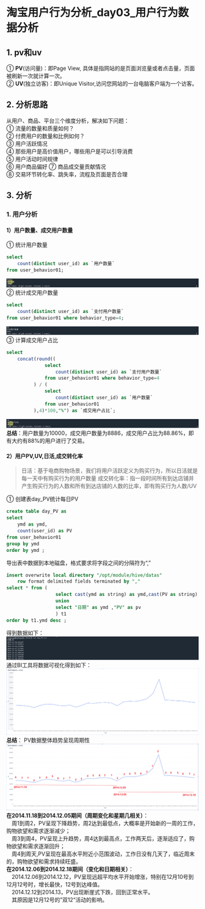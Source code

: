 # 淘宝用户行为分析_day03_用户行为数据分析
## 1. pv和uv
① **PV**(访问量)：即Page View, 具体是指网站的是页面浏览量或者点击量，页面被刷新一次就计算一次。  
② **UV**(独立访客)：即Unique Visitor,访问您网站的一台电脑客户端为一个访客。  
## 2. 分析思路
从用户、商品、平台三个维度分析，解决如下问题：  
① 流量的数量和质量如何？  
② 付费用户的数量和比例如何？  
③ 用户活跃情况  
④ 那些用户是高价值用户，哪些用户是可以引导消费  
⑤ 用户活动时间规律  
⑥ 用户商品偏好
⑦ 商品成交量贡献情况  
⑧ 交易环节转化率、跳失率，流程及页面是否合理  
## 3. 分析
### 1. 用户分析
#### 1）用户数量、成交用户数量
① 统计用户数量
```sql
select
    count(distinct user_id) as `用户数量`
from user_behavior01;
```
![用户数量](../img/用户数量.png)
② 统计成交用户数量
```sql
select
    count(distinct user_id) as `支付用户数量`
from user_behavior01 where behavior_type=4;
```
![支付用户数量](../img/支付用户数量.png)
③ 计算成交用户占比
```sql
select
    concat(round((
              select
                  count(distinct user_id) as `支付用户数量`
              from user_behavior01 where behavior_type=4
          ) / (
              select
                  count(distinct user_id) as `用户数量`
              from user_behavior01
          ),4)*100,"%") as `成交用户占比`;
```
![成交用户比例](../img/成交用户比例.png)
**总结**：用户数量为10000，成交用户数量为8886，成交用户占比为88.86%，即有大约有88%的用户进行了交易。  
#### 2）用户PV,UV,日活,成交转化率
> 日活：基于电商购物场景，我们将用户活跃定义为购买行为，所以日活就是每一天中有购买行为的用户数量
> 成交转化率：指一段时间所有到达店铺并产生购买行为的人数和所有到达店铺的人数的比率，即有购买行为人数/UV  

① 创建表day_PV统计每日PV  

```sql
create table day_PV as
select
    ymd as ymd,
    count(user_id) as PV
from user_behavior01
group by ymd
order by ymd ;    
```
导出表中数据到本地磁盘，格式要求将字段之间的分隔符为“,”  
```sql
insert overwrite local directory "/opt/module/hive/datas"
    row format delimited fields terminated by ","
select * from (
                  select cast(ymd as string) as ymd,cast(PV as string) as pv from day_PV
                  union
                  select "日期" as ymd ,"PV" as pv
                  ) t1
order by t1.ymd desc ;
```
得到数据如下：  
![导出到CSV的样式](../img/day_PV_csv.png)
通过BI工具将数据可视化得到如下：  
![day_PV可视化](../img/day_PV可视化.png)
**总结**：
PV数据整体趋势呈现周期性    
![day_PV_星期信息](../img/day_PV_星期信息.png)  
**在2014.11.18到2014.12.05期间（周期变化和星期几相关）**：  
&emsp;周1到周2，PV呈现下降趋势，周2达到最低点，大概率是开始新的一周的工作，购物欲望和需求逐渐减少；  
&emsp;周3到周4，PV呈现上升趋势，周4达到最高点，工作两天后，逐渐适应了，购物欲望和需求逐渐回升；  
&emsp;周4到周天,PV呈现在最高水平附近小范围波动，工作日没有几天了，临近周末的，购物欲望和需求持续旺盛。  
**在2014.12.06到2014.12.18期间（变化和日期相关）**：  
&emsp;2014.12.06到2014.12.12，PV呈现远超平均水平开始增涨，特别在12月10号到12月12号时，增长最快，12号到达峰值。  
&emsp;2014.12.12到2014.13，PV出现断崖式下跌，回到正常水平。  
&emsp;其原因是12月12号的”双12“活动的影响。  
   





















